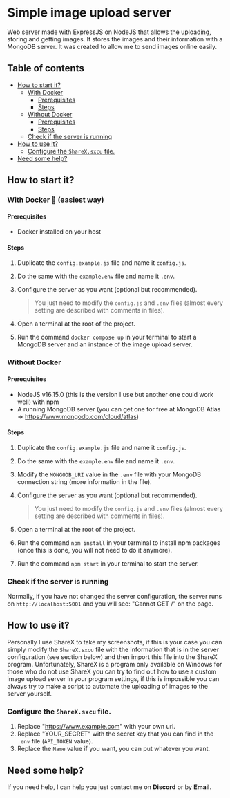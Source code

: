 # Simple image upload server

Web server made with ExpressJS on NodeJS that allows the uploading, storing and getting images. It stores the images and their information with a MongoDB server. It was created to allow me to send images online easily.

## Table of contents

- [How to start it?](#how-to-start-it)
  - [With Docker](#with-docker-🐳-easiest-way)
    - [Prerequisites](#prerequisites)
    - [Steps](#steps)
  - [Without Docker](#without-docker)
    - [Prerequisites](#prerequisites-1)
    - [Steps](#steps-1)
  - [Check if the server is running](#check-if-the-server-is-running)
- [How to use it?](#how-to-use-it)
  - [Configure the `ShareX.sxcu` file.](#configure-the-sharexsxcu-file)
- [Need some help?](#need-some-help)

## How to start it?

### With Docker 🐳 (easiest way)

#### Prerequisites

- Docker installed on your host

#### Steps

1. Duplicate the `config.example.js` file and name it `config.js`.

2. Do the same with the `example.env` file and name it `.env`.

3. Configure the server as you want (optional but recommended).

   > You just need to modify the `config.js` and `.env` files (almost every setting are described with comments in files).

4. Open a terminal at the root of the project.

5. Run the command `docker compose up` in your terminal to start a MongoDB server and an instance of the image upload server.

### Without Docker

#### Prerequisites

- NodeJS v16.15.0 (this is the version I use but another one could work well) with npm
- A running MongoDB server (you can get one for free at MongoDB Atlas => https://www.mongodb.com/cloud/atlas)

#### Steps

1. Duplicate the `config.example.js` file and name it `config.js`.

2. Do the same with the `example.env` file and name it `.env`.

3. Modify the `MONGODB_URI` value in the `.env` file with your MongoDB connection string (more information in the file).

4. Configure the server as you want (optional but recommended).

   > You just need to modify the `config.js` and `.env` files (almost every setting are described with comments in files).

5. Open a terminal at the root of the project.

6. Run the command `npm install` in your terminal to install npm packages (once this is done, you will not need to do it anymore).

7. Run the command `npm start` in your terminal to start the server.

### Check if the server is running

Normally, if you have not changed the server configuration, the server runs on `http://localhost:5001` and you will see: "Cannot GET /" on the page.

## How to use it?

Personally I use ShareX to take my screenshots, if this is your case you can simply modify the `ShareX.sxcu` file with the information that is in the server configuration (see section below) and then import this file into the ShareX program. Unfortunately, ShareX is a program only available on Windows for those who do not use ShareX you can try to find out how to use a custom image upload server in your program settings, if this is impossible you can always try to make a script to automate the uploading of images to the server yourself.

### Configure the `ShareX.sxcu` file.

1. Replace "https://www.example.com" with your own url.
2. Replace "YOUR_SECRET" with the secret key that you can find in the `.env` file (`API_TOKEN` value).
3. Replace the `Name` value if you want, you can put whatever you want.

## Need some help?

If you need help, I can help you just contact me on **Discord** or by **Email**.
